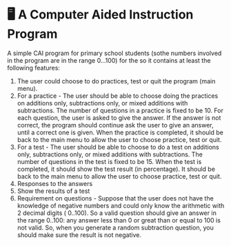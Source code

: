 # 🖥️ A Computer Aided Instruction Program
A simple CAI program for primary school students (sothe numbers involved in the program are in the range 0…100) for the so it contains at least the following features:
1) The user could choose to do practices, test or quit the program (main menu).
2) For a practice -
The user should be able to choose doing the practices on additions only, subtractions
only, or mixed additions with subtractions. The number of questions in a practice is
fixed to be 10. For each question, the user is asked to give the answer. If the answer
is not correct, the program should continue ask the user to give an answer, until a
correct one is given. When the practice is completed, it should be back to the main
menu to allow the user to choose practice, test or quit.
3) For a test -
The user should be able to choose to do a test on additions only, subtractions only,
or mixed additions with subtractions. The number of questions in the test is fixed to
be 15. When the test is completed, it should show the test result (in percentage). It
should be back to the main menu to allow the user to choose practice, test or quit.
5) Responses to the answers
6) Show the results of a test
7) Requirement on questions -
   Suppose that the user does not have the knowledge of negative numbers and
   could only know the arithmetic with 2 decimal digits ( 0..100). So a valid
   question should give an answer in the range 0..100: any answer less than 0 or
   great than or equal to 100 is not valid.
   So, when you generate a random subtraction question, you should make sure the result is not negative.
